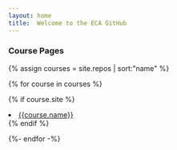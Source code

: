 ```yaml
---
layout: home
title:  Welcome to the ECA GitHub
---
```


### Course Pages

{% assign courses = site.repos | sort:"name" %}

{% for course in courses %}

{% if course.site %}
<li>
  <a href="{{site.url}}/courses/{{course.url}}">
  {{course.name}}
  </a>
</li>
{% endif %}

{%- endfor -%}

